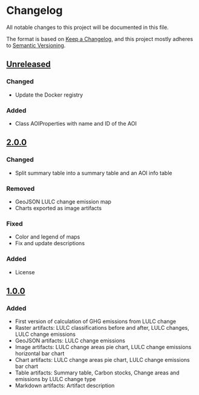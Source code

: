 # Changelog

All notable changes to this project will be documented in this file.

The format is based on [Keep a Changelog](https://keepachangelog.com/en/1.0.0/),
and this project mostly adheres to [Semantic Versioning](https://semver.org/spec/v2.0.0.html).

## [Unreleased](https://gitlab.gistools.geog.uni-heidelberg.de/climate-action/plugins/ghg-emission-from-lulc-change/-/compare/2.0.0...main?from_project_id=765&straight=false)

### Changed
- Update the Docker registry

### Added
- Class AOIProperties with name and ID of the AOI

## [2.0.0](https://gitlab.gistools.geog.uni-heidelberg.de/climate-action/plugins/ghg-emission-from-lulc-change/-/releases/2.0.0)

### Changed
- Split summary table into a summary table and an AOI info table

### Removed
- GeoJSON LULC change emission map
- Charts exported as image artifacts

### Fixed
- Color and legend of maps
- Fix and update descriptions

### Added
- License

## [1.0.0](https://gitlab.gistools.geog.uni-heidelberg.de/climate-action/plugins/ghg-emission-from-lulc-change/-/releases/1.0.0)

### Added
- First version of calculation of GHG emissions from LULC change
- Raster artifacts: LULC classifications before and after, LULC changes, LULC change emissions
- GeoJSON artifacts: LULC change emissions
- Image artifacts: LULC change areas pie chart, LULC change emissions horizontal bar chart
- Chart artifacts: LULC change areas pie chart, LULC change emissions bar chart
- Table artifacts: Summary table, Carbon stocks, Change areas and emissions by LULC change type
- Markdown artifacts: Artifact description